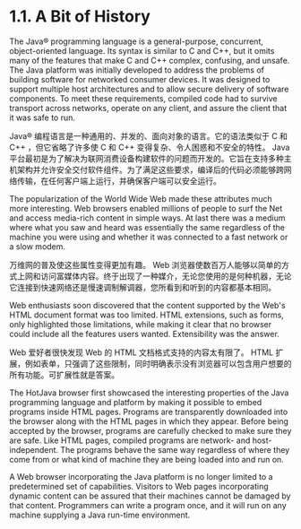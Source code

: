 # 1.1. A Bit of History

The Java® programming language is a general-purpose, concurrent, object-oriented language. Its syntax is similar to C and C++, but it omits many of the features that make C and C++ complex, confusing, and unsafe. The Java platform was initially developed to address the problems of building software for networked consumer devices. It was designed to support multiple host architectures and to allow secure delivery of software components. To meet these requirements, compiled code had to survive transport across networks, operate on any client, and assure the client that it was safe to run.

Java® 编程语言是一种通用的、并发的、面向对象的语言。它的语法类似于 C 和 C++ ，但它省略了许多使 C 和 C++ 变得复杂、令人困惑和不安全的特性。 Java 平台最初是为了解决为联网消费设备构建软件的问题而开发的。它旨在支持多种主机架构并允许安全交付软件组件。为了满足这些要求，编译后的代码必须能够跨网络传输，在任何客户端上运行，并确保客户端可以安全运行。

The popularization of the World Wide Web made these attributes much more interesting. Web browsers enabled millions of people to surf the Net and access media-rich content in simple ways. At last there was a medium where what you saw and heard was essentially the same regardless of the machine you were using and whether it was connected to a fast network or a slow modem.

万维网的普及使这些属性变得更加有趣。 Web 浏览器使数百万人能够以简单的方式上网和访问富媒体内容。终于出现了一种媒介，无论您使用的是何种机器，无论它连接到快速网络还是慢速调制解调器，您所看到和听到的内容都基本相同。

Web enthusiasts soon discovered that the content supported by the Web's HTML document format was too limited. HTML extensions, such as forms, only highlighted those limitations, while making it clear that no browser could include all the features users wanted. Extensibility was the answer.

Web 爱好者很快发现 Web 的 HTML 文档格式支持的内容太有限了。 HTML 扩展，例如表单，只强调了这些限制，同时明确表示没有浏览器可以包含用户想要的所有功能。可扩展性就是答案。

The HotJava browser first showcased the interesting properties of the Java programming language and platform by making it possible to embed programs inside HTML pages. Programs are transparently downloaded into the browser along with the HTML pages in which they appear. Before being accepted by the browser, programs are carefully checked to make sure they are safe. Like HTML pages, compiled programs are network- and host-independent. The programs behave the same way regardless of where they come from or what kind of machine they are being loaded into and run on.

A Web browser incorporating the Java platform is no longer limited to a predetermined set of capabilities. Visitors to Web pages incorporating dynamic content can be assured that their machines cannot be damaged by that content. Programmers can write a program once, and it will run on any machine supplying a Java run-time environment.

